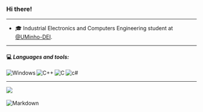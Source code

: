  ### Hi there!  
 ---

- 🎓 Industrial Electronics and Computers Engineering student at [@UMinho-DEI](https://www.dei.uminho.pt/).

---
#### 💻<em> **Languages and tools:** </em>

<img align="left" alt="Windows" width="px" src="https://img.shields.io/badge/Windows-0078D6?style=for-the-badge&logo=windows&logoColor=white"/>

<img align="left" alt="C++" width="px" src="https://img.shields.io/badge/C%2B%2B-00599C?style=for-the-badge&logo=c%2B%2B&logoColor=white"/> 
	 
<img align="left" alt="C" width="px" src="https://img.shields.io/badge/C-00599C?style=for-the-badge&logo=c&logoColor=white"/> 

 <img align="left" alt="c#" width="px" src="https://img.shields.io/badge/C%23-239120?style=for-the-badge&logo=c-sharp&logoColor=white"/> <br>

---

<a href="mailto:jhof2002@gmail.com">
  <img align="left" src="https://img.shields.io/badge/Gmail-D14836?style=for-the-badge&logo=gmail&logoColor=white"/>
</a> <br> <br>
<img align="left" alt="Markdown" width="px" src="https://img.shields.io/badge/Made%20with-Markdown-1f425f.svg"/> <br><br>


<!---
JFUcayal/JFUcayal is a ✨ special ✨ repository because its `README.md` (this file) appears on your GitHub profile.
You can click the Preview link to take a look at your changes.
--->
